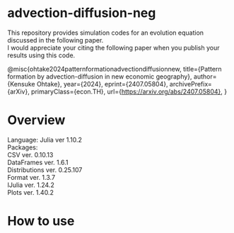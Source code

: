 # advection-diffusion-neg

This repository provides simulation codes for an evolution equation discussed in the following paper.  
I would appreciate your citing the following paper when you publish your results using this code.

@misc{ohtake2024patternformationadvectiondiffusionnew,
      title={Pattern formation by advection-diffusion in new economic geography}, 
      author={Kensuke Ohtake},
      year={2024},
      eprint={2407.05804},
      archivePrefix={arXiv},
      primaryClass={econ.TH},
      url={https://arxiv.org/abs/2407.05804}, 
}

# Overview

Language: 
Julia ver 1.10.2  
Packages:  
CSV ver. 0.10.13  
DataFrames ver. 1.6.1  
Distributions ver. 0.25.107  
Format ver. 1.3.7  
IJulia ver. 1.24.2  
Plots ver. 1.40.2  

# How to use

